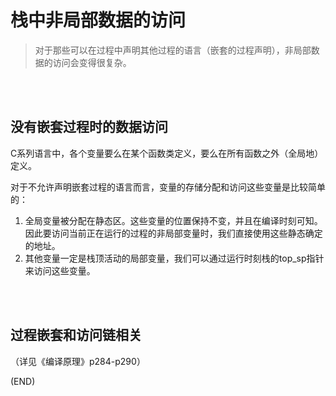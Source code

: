 # 栈中非局部数据的访问    

> 对于那些可以在过程中声明其他过程的语言（嵌套的过程声明），非局部数据的访问会变得很复杂。    

<br />
<br />

## 没有嵌套过程时的数据访问    

C系列语言中，各个变量要么在某个函数类定义，要么在所有函数之外（全局地）定义。    

对于不允许声明嵌套过程的语言而言，变量的存储分配和访问这些变量是比较简单的：    

1. 全局变量被分配在静态区。这些变量的位置保持不变，并且在编译时刻可知。因此要访问当前正在运行的过程的非局部变量时，我们直接使用这些静态确定的地址。    
2. 其他变量一定是栈顶活动的局部变量，我们可以通过运行时刻栈的top_sp指针来访问这些变量。    

<br />
<br />

## 过程嵌套和访问链相关    

（详见《编译原理》p284-p290）    



(END)    